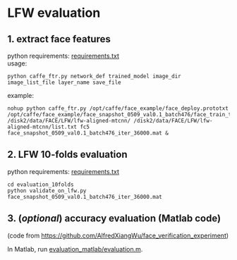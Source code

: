 # LFW evaluation

## 1. extract face features
python requirements: [requirements.txt](extract_face_features/requirements.txt)  
usage:
```
python caffe_ftr.py network_def trained_model image_dir image_list_file layer_name save_file
```
example:
```
nohup python caffe_ftr.py /opt/caffe/face_example/face_deploy.prototxt /opt/caffe/face_example/face_snapshot_0509_val0.1_batch476/face_train_test_iter_36000.caffemodel /disk2/data/FACE/LFW/lfw-aligned-mtcnn/ /disk2/data/FACE/LFW/lfw-aligned-mtcnn/list.txt fc5 face_snapshot_0509_val0.1_batch476_iter_36000.mat &
```

## 2. LFW 10-folds evaluation
python requirements: [requirements.txt](evaluation_10folds/requirements.txt)  

```
cd evaluation_10folds
python validate_on_lfw.py  face_snapshot_0509_val0.1_batch476_iter_36000.mat
```

## 3. (_optional_) accuracy evaluation (Matlab code)
(code from https://github.com/AlfredXiangWu/face_verification_experiment)

In Matlab, run [evaluation_matlab/evaluation.m](evaluation_matlab/evaluation.m).